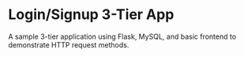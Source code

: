 # Login/Signup 3-Tier App
A sample 3-tier application using Flask, MySQL, and basic frontend to demonstrate HTTP request methods.